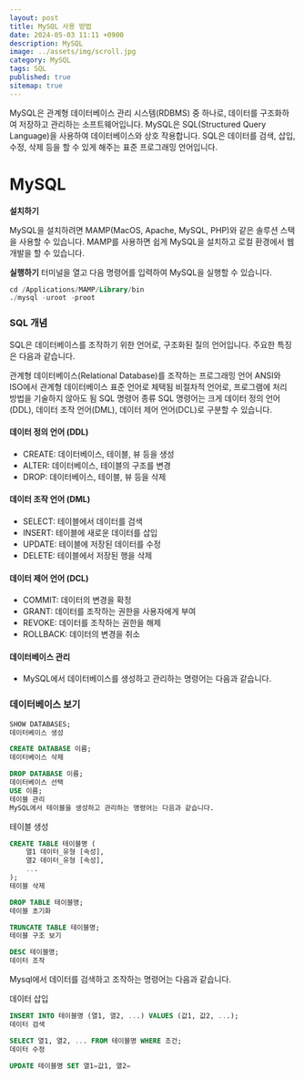 ```yaml
---
layout: post
title: MySQL 사용 방법
date: 2024-05-03 11:11 +0900
description: MySQL
image: ../assets/img/scroll.jpg
category: MySQL
tags: SQL
published: true
sitemap: true
---
```


MySQL은 관계형 데이터베이스 관리 시스템(RDBMS) 중 하나로, 데이터를 구조화하여 저장하고 관리하는 소프트웨어입니다. MySQL은 SQL(Structured Query Language)을 사용하여 데이터베이스와 상호 작용합니다. SQL은 데이터를 검색, 삽입, 수정, 삭제 등을 할 수 있게 해주는 표준 프로그래밍 언어입니다.

# MySQL

**설치하기**

MySQL을 설치하려면 MAMP(MacOS, Apache, MySQL, PHP)와 같은 솔루션 스택을 사용할 수 있습니다. MAMP를 사용하면 쉽게 MySQL을 설치하고 로컬 환경에서 웹 개발을 할 수 있습니다.

**실행하기**
터미널을 열고 다음 명령어를 입력하여 MySQL을 실행할 수 있습니다.
````sql
cd /Applications/MAMP/Library/bin
./mysql -uroot -proot
````
### SQL 개념
SQL은 데이터베이스를 조작하기 위한 언어로, 구조화된 질의 언어입니다. 주요한 특징은 다음과 같습니다.

관계형 데이터베이스(Relational Database)를 조작하는 프로그래밍 언어
ANSI와 ISO에서 관계형 데이터베이스 표준 언어로 체택됨
비절차적 언어로, 프로그램에 처리 방법을 기술하지 않아도 됨
SQL 명령어 종류
SQL 명령어는 크게 데이터 정의 언어(DDL), 데이터 조작 언어(DML), 데이터 제어 언어(DCL)로 구분할 수 있습니다.

#### 데이터 정의 언어 (DDL)
- CREATE: 데이터베이스, 테이블, 뷰 등을 생성
- ALTER: 데이터베이스, 테이블의 구조를 변경
- DROP: 데이터베이스, 테이블, 뷰 등을 삭제
#### 데이터 조작 언어 (DML)
- SELECT: 테이블에서 데이터를 검색
- INSERT: 테이블에 새로운 데이터를 삽입
- UPDATE: 테이블에 저장된 데이터를 수정
- DELETE: 테이블에서 저장된 행을 삭제
#### 데이터 제어 언어 (DCL)
- COMMIT: 데이터의 변경을 확정
- GRANT: 데이터를 조작하는 권한을 사용자에게 부여
- REVOKE: 데이터를 조작하는 권한을 해제
- ROLLBACK: 데이터의 변경을 취소
#### 데이터베이스 관리
- MySQL에서 데이터베이스를 생성하고 관리하는 명령어는 다음과 같습니다.

### 데이터베이스 보기
````sql
SHOW DATABASES;
데이터베이스 생성
````

````sql
CREATE DATABASE 이름;
데이터베이스 삭제
````

````sql
DROP DATABASE 이름;
데이터베이스 선택
USE 이름;
테이블 관리
MySQL에서 테이블을 생성하고 관리하는 명령어는 다음과 같습니다.
````

테이블 생성
````sql
CREATE TABLE 테이블명 (
    열1 데이터_유형 [속성],
    열2 데이터_유형 [속성],
    ...
);
테이블 삭제
````

````sql
DROP TABLE 테이블명;
테이블 초기화
````

````sql
TRUNCATE TABLE 테이블명;
테이블 구조 보기
````

````sql
DESC 테이블명;
데이터 조작
````

Mysql에서 데이터를 검색하고 조작하는 명령어는 다음과 같습니다.

데이터 삽입
````sql
INSERT INTO 테이블명 (열1, 열2, ...) VALUES (값1, 값2, ...);
데이터 검색
````

````sql
SELECT 열1, 열2, ... FROM 테이블명 WHERE 조건;
데이터 수정
````

````sql
UPDATE 테이블명 SET 열1=값1, 열2=
````